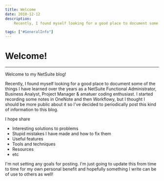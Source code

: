 ```yaml
---
title: Welcome
date: 2018-12-12
description:
    Recently, I found myself looking for a good place to document some of the things I have learned over the years as a NetSuite Functional Administrator, Business Analyst, Project Manager & amatuer coding enthusiast. I started recording some notes in OneNote and then Workflowy, but I thought I should be more public about it so I've decided to periodically post this kind of information to this blog.

tags: ["#GeneralInfo"]
---
```


# Welcome!
---

Welcome to my NetSuite blog! 

Recently, I found myself looking for a good place to document some of the things I have learned over the years as a NetSuite Functional Administrator, Business Analyst, Project Manager & amatuer coding enthusiast. I started recording some notes in OneNote and then Workflowy, but I thought I should be more public about it so I've decided to periodically post this kind of information to this blog.

I hope share
- Interesting solutions to problems
- Stupid mistakes I have made and how to fix them
- Useful features
- Tools and techniques
- Resources
- etc

I'm not setting any goals for posting. I'm just going to update this from time to time for my own personal benefit and hopefully something I write can be of use to others as well!

<TagLinks />
